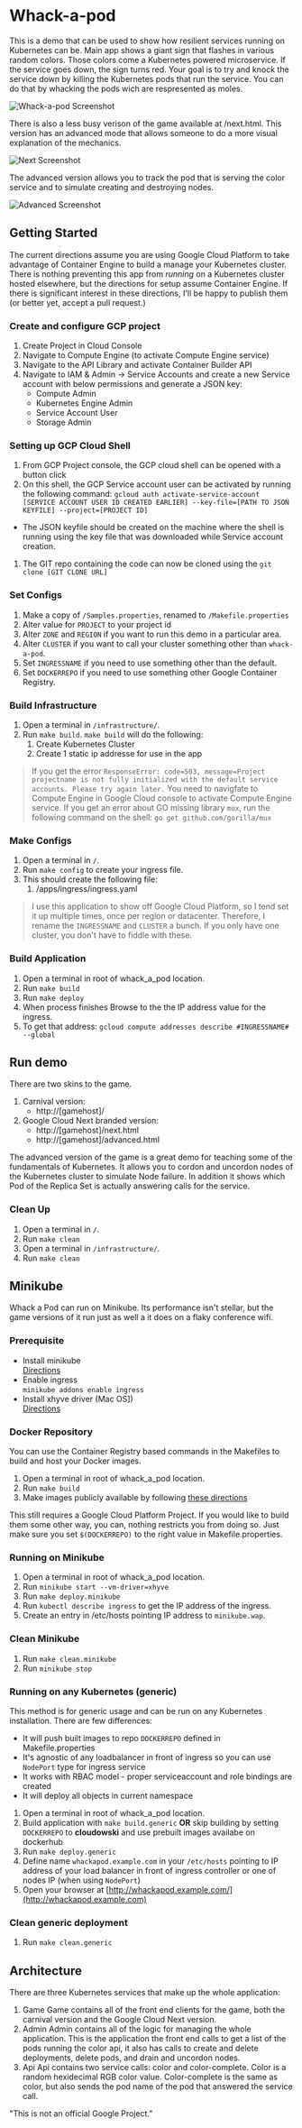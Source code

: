 # Whack-a-pod
This is a demo that can be used to show how resilient services running on
Kubernetes can be. Main app shows a giant sign that flashes in various random
colors.  Those colors come a Kubernetes powered microservice.  If the service
goes down, the sign turns red. Your goal is to try and knock the service down
by killing the Kubernetes pods that run the service. You can do that by
whacking the pods wich are respresented as moles.

![Whack-a-pod Screenshot](screenshots/game.png "Screenshot")

There is also a less busy verison of the game available at /next.html. This
version has an advanced mode that allows someone to do a more visual
explanation of the mechanics.

![Next Screenshot](screenshots/next.png "Next Version")

The advanced version allows you to track the pod that is serving the color
service and to simulate creating and destroying nodes.

![Advanced Screenshot](screenshots/advanced.png "Advanced Version")

## Getting Started

The current directions assume you are using Google Cloud Platform to take
advantage of Container Engine to build a manage your Kubernetes cluster.  There
is nothing preventing this app from *running* on a Kubernetes cluster hosted
elsewhere, but the directions for setup assume Container Engine. If there is
significant interest in these directions, I'll be happy to publish them (or
better yet, accept a pull request.)

### Create and configure GCP project
1. Create Project in Cloud Console
1. Navigate to Compute Engine (to activate Compute Engine service)
1. Navigate to the API Library and activate Container Builder API
1. Navigate to IAM & Admin -> Service Accounts and create a new Service account with below permissions and generate a JSON key:
     * Compute Admin
     * Kubernetes Engine Admin
     * Service Account User
     * Storage Admin
     

### Setting up GCP Cloud Shell
1. From GCP Project console, the GCP cloud shell can be opened with a button click
1. On this shell, the GCP Service account user can be activated by running the following command:
`gcloud auth activate-service-account [SERVICE ACCOUNT USER ID CREATED EARLIER] --key-file=[PATH TO JSON KEYFILE] --project=[PROJECT ID]`
* The JSON keyfile should be created on the machine where the shell is running using the key file that was downloaded while Service account creation.
1. The GIT repo containing the code can now be cloned using the `git clone [GIT CLONE URL]`


### Set Configs 
1. Make a copy of `/Samples.properties`, renamed to `/Makefile.properties`
1. Alter value for `PROJECT` to your project id
1. Alter `ZONE` and `REGION` if you want to run this demo in a particular area.
1. Alter `CLUSTER` if you want to call your cluster something other than
`whack-a-pod`.
1. Set `INGRESSNAME` if you need to use something other than the default. 
1. Set `DOCKERREPO` if you need to use something other Google Container Registry. 


### Build Infrastructure
1. Open a terminal in `/infrastructure/`.
1. Run `make build`.
`make build` will do the following:
    1. Create Kubernetes Cluster
    1. Create 1 static ip addresse for use in the app

>If you get the error `ResponseError: code=503,
message=Project projectname is not fully initialized with the default service
accounts. Please try again later.` You need to navigfate to Compute Engine in
Google Cloud console to activate Compute Engine service.
> If you get an error about GO missing library `mux`, run the following command on the shell:
`go get github.com/gorilla/mux`

### Make Configs
1. Open a terminal in `/`.
1. Run `make config` to create your ingress file. 
1. This should create the following file:
     1. /apps/ingress/ingress.yaml


>I use this application to show off Google Cloud Platform, so I tend set it up
multiple times, once per region or datacenter. Therefore, I rename the `INGRESSNAME` and
`CLUSTER` a bunch. If you only have one cluster, you don't have to fiddle with 
these. 
     

### Build Application
1. Open a terminal in root of whack_a_pod location.
1. Run `make build`
1. Run `make deploy`
1. When process finishes Browse to the the IP address value for the ingress.
1. To get that address: `gcloud compute addresses describe #INGRESSNAME# --global`

## Run demo
There are two skins to the game.
1. Carnival version:
    *  http://[gamehost]/
1. Google Cloud Next branded version:
    * http://[gamehost]/next.html
    * http://[gamehost]/advanced.html

The advanced version of the game is a great demo for teaching some of the
fundamentals of Kubernetes.  It allows you to cordon and uncordon nodes of the
Kubernetes cluster to simulate Node failure. In addition it shows which Pod of
the Replica Set is actually answering calls for the service.

### Clean Up
1. Open a terminal in `/`.
1. Run `make clean`
1. Open a terminal in `/infrastructure/`.
1. Run `make clean`

## Minikube
Whack a Pod can run on Minikube.  Its performance isn't stellar, but the game
versions of it run just as well a it does on a flaky conference wifi. 

### Prerequisite 
* Install minikube  
[Directions](https://github.com/kubernetes/minikube/releases) 
* Enable ingress  
`minikube addons enable ingress`
* Install xhyve driver (Mac OS])  
[Directions](https://github.com/kubernetes/minikube/blob/master/docs/drivers.md)  

### Docker Repository
You can use the Container Registry based commands in the Makefiles to build and
host your Docker images.  

1. Open a terminal in root of whack_a_pod location.
1. Run `make build`
1. Make images publicly available by following [these directions](https://cloud.google.com/container-registry/docs/access-control)

This still requires a Google Cloud Platform Project.  If you would like to build 
them some other way, you can, nothing restricts you from doing so. Just make 
sure you set `$(DOCKERREPO)` to the right value in Makefile.properties.


### Running on Minikube

1. Open a terminal in root of whack_a_pod location.
1. Run `minikube start --vm-driver=xhyve`
1. Run `make deploy.minikube`
1. Run `kubectl describe ingress` to get the IP address of the ingress.
1. Create an entry in /etc/hosts pointing IP address to `minikube.wap`.   

### Clean Minikube
1. Run `make clean.minikube`
1. Run `minikube stop`

### Running on any Kubernetes (generic)

This method is for generic usage and can be run on any Kubernetes installation. There are few differences:
* It will push built images to repo `DOCKERREPO` defined in Makefile.properties
* It's agnostic of any loadbalancer in front of ingress so you can use `NodePort` type for ingress service
* It works with RBAC model - proper serviceaccount and role bindings are created
* It will deploy all objects in current namespace

1. Open a terminal in root of whack_a_pod location.
1. Build application with `make build.generic` **OR** skip building by setting `DOCKERREPO` to **cloudowski** and use prebuilt images availabe on dockerhub
1. Run `make deploy.generic`
1. Define name `whackapod.example.com` in your `/etc/hosts` pointing to IP address of your load balancer in front of ingress controller or one of nodes IP (when using `NodePort`)
1. Open your browser at [http://whackapod.example.com/](http://whackapod.example.com)

### Clean generic deployment
1. Run `make clean.generic`

## Architecture
There are three Kubernetes services that make up the whole application:
1. Game
Game contains all of the front end clients for the game, both the carnival
version and the Google Cloud Next version.
1. Admin
Admin contains all of the logic for managing the whole application.  This is
the application the front end calls to get a list of the pods running the
color api, it also has calls to create and delete deployments, delete pods, and
drain and uncordon nodes.
1. Api
Api contains two service calls: color and color-complete. Color is a random
hexidecimal RGB color value. Color-complete is the same as color, but also
sends the pod name of the pod that answered the service call.


"This is not an official Google Project."
